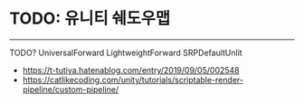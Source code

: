 # TODO: 유니티 쉐도우맵


-----------

TODO?
UniversalForward
LightweightForward
SRPDefaultUnlit

- https://t-tutiya.hatenablog.com/entry/2019/09/05/002548
- https://catlikecoding.com/unity/tutorials/scriptable-render-pipeline/custom-pipeline/